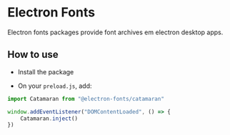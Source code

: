 # Electron Fonts

Electron fonts packages provide font archives em electron desktop apps.

## How to use

* Install the package

* On your `preload.js`, add:

```ts
import Catamaran from "@electron-fonts/catamaran"

window.addEventListener("DOMContentLoaded", () => {
    Catamaran.inject()
})
```